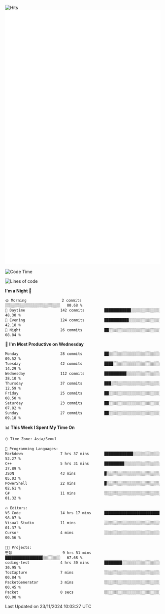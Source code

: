 ![Hits](https://hits.seeyoufarm.com/api/count/incr/badge.svg?url=https%3A%2F%2Fgithub.com%2Fbabaisnyan&count_bg=%2379C83D&title_bg=%23555555&icon=apple.svg&icon_color=%23E7E7E7&title=hits&edge_flat=false)
<br/>
![Metrics](https://github.com/babaisnyan/babaisnyan/blob/main/github-metrics.svg)

<!--START_SECTION:waka-->
![Code Time](http://img.shields.io/badge/Code%20Time-1%2C512%20hrs%2053%20mins-blue)

![Lines of code](https://img.shields.io/badge/From%20Hello%20World%20I%27ve%20Written-922.4%20thousand%20lines%20of%20code-blue)

**I'm a Night 🦉** 

```text
🌞 Morning                2 commits           ░░░░░░░░░░░░░░░░░░░░░░░░░   00.68 % 
🌆 Daytime                142 commits         ████████████░░░░░░░░░░░░░   48.30 % 
🌃 Evening                124 commits         ███████████░░░░░░░░░░░░░░   42.18 % 
🌙 Night                  26 commits          ██░░░░░░░░░░░░░░░░░░░░░░░   08.84 % 
```
📅 **I'm Most Productive on Wednesday** 

```text
Monday                   28 commits          ██░░░░░░░░░░░░░░░░░░░░░░░   09.52 % 
Tuesday                  42 commits          ████░░░░░░░░░░░░░░░░░░░░░   14.29 % 
Wednesday                112 commits         ██████████░░░░░░░░░░░░░░░   38.10 % 
Thursday                 37 commits          ███░░░░░░░░░░░░░░░░░░░░░░   12.59 % 
Friday                   25 commits          ██░░░░░░░░░░░░░░░░░░░░░░░   08.50 % 
Saturday                 23 commits          ██░░░░░░░░░░░░░░░░░░░░░░░   07.82 % 
Sunday                   27 commits          ██░░░░░░░░░░░░░░░░░░░░░░░   09.18 % 
```


📊 **This Week I Spent My Time On** 

```text
🕑︎ Time Zone: Asia/Seoul

💬 Programming Languages: 
Markdown                 7 hrs 37 mins       █████████████░░░░░░░░░░░░   52.27 % 
C++                      5 hrs 31 mins       █████████░░░░░░░░░░░░░░░░   37.89 % 
JSON                     43 mins             █░░░░░░░░░░░░░░░░░░░░░░░░   05.03 % 
PowerShell               22 mins             █░░░░░░░░░░░░░░░░░░░░░░░░   02.61 % 
C#                       11 mins             ░░░░░░░░░░░░░░░░░░░░░░░░░   01.32 % 

🔥 Editors: 
VS Code                  14 hrs 17 mins      █████████████████████████   98.07 % 
Visual Studio            11 mins             ░░░░░░░░░░░░░░░░░░░░░░░░░   01.37 % 
Cursor                   4 mins              ░░░░░░░░░░░░░░░░░░░░░░░░░   00.56 % 

🐱‍💻 Projects: 
면접                       9 hrs 51 mins       █████████████████░░░░░░░░   67.68 % 
coding-test              4 hrs 30 mins       ████████░░░░░░░░░░░░░░░░░   30.95 % 
TozCapture               7 mins              ░░░░░░░░░░░░░░░░░░░░░░░░░   00.84 % 
PacketGenerator          3 mins              ░░░░░░░░░░░░░░░░░░░░░░░░░   00.45 % 
Packet                   0 secs              ░░░░░░░░░░░░░░░░░░░░░░░░░   00.08 % 
```


 Last Updated on 23/11/2024 10:03:27 UTC
<!--END_SECTION:waka-->
